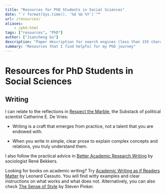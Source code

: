 ```yaml
---
title: "Resources for PhD Students in Social Sciences" 
date: "`r format(Sys.time(), '%d %b %Y')`""
url: /resources/
aliases: 
    - /phd.html
tags: ["resources", "PhD"]
author: ["Jiancheng Gu"]
description: "Paper description for search engines (less than 155 characters)" 
summary: "Resources that I find helpful for my PhD journey"
---
```


# Resources for PhD Students in Social Sciences

## Writing

I can relate to the reflections in [Respect the Marble](https://catherineeunicedevries.substack.com/), the Substack of political scientist Catherine E. De Vries:

-   Writing is a craft that emerges from practice, not a talent that you are endowed with.

-   When you write in simple, clear prose to explain complex concepts and relations, you truly understand them.

I also follow the practical advice in [Better Academic Research Writing](https://betteracademicwriting.wordpress.com/) by sociologist René Bekkers.

Looking for books on academic writing? Try [Academic Writing as if Readers Matter](https://doi.org/10.1353/book.129004) by Leonard Cassuto. You will find witty examples and clear instructions on what works and what does not. Alternatively, you can also check [The Sense of Style](https://www.penguin.co.uk/books/183573/the-sense-of-style-by-pinker-steven/9780241957714) by Steven Pinker.
